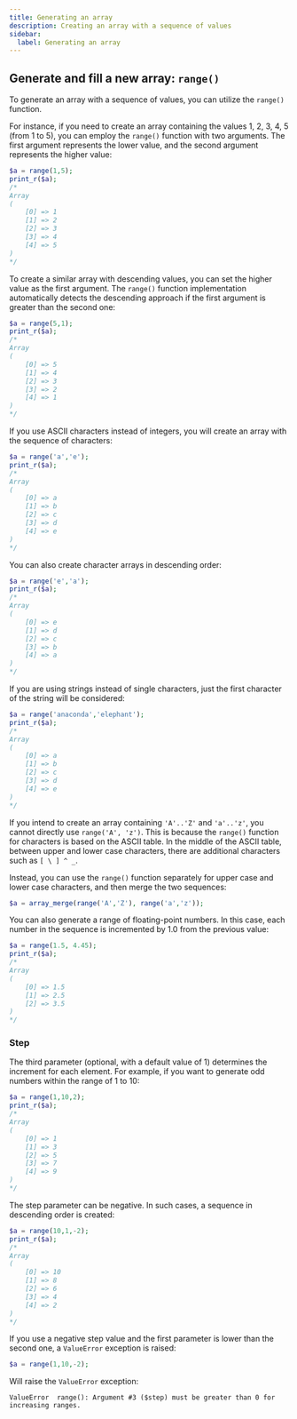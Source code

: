 ```yaml
---
title: Generating an array
description: Creating an array with a sequence of values
sidebar:
  label: Generating an array
---
```


## Generate and fill a new array: `range()`

To generate an array with a sequence of values, you can utilize the `range()` function.

For instance, if you need to create an array containing the values 1, 2, 3, 4, 5 (from 1 to 5), you can employ the `range()` function with two arguments. The first argument represents the lower value, and the second argument represents the higher value:

```php
$a = range(1,5);
print_r($a);
/*
Array
(
    [0] => 1
    [1] => 2
    [2] => 3
    [3] => 4
    [4] => 5
)
*/
```

To create a similar array with descending values, you can set the higher value as the first argument. The `range()` function implementation automatically detects the descending approach if the first argument is greater than the second one:

```php
$a = range(5,1);
print_r($a);
/*
Array
(
    [0] => 5
    [1] => 4
    [2] => 3
    [3] => 2
    [4] => 1
)
*/
```

If you use ASCII characters instead of integers, you will create an array with the sequence of characters:

```php
$a = range('a','e');
print_r($a);
/*
Array
(
    [0] => a
    [1] => b
    [2] => c
    [3] => d
    [4] => e
)
*/
```

You can also create character arrays in descending order:

```php
$a = range('e','a');
print_r($a);
/*
Array
(
    [0] => e
    [1] => d
    [2] => c
    [3] => b
    [4] => a
)
*/
```

If you are using strings instead of single characters, just the first character of the string will be considered:

```php
$a = range('anaconda','elephant');
print_r($a);
/*
Array
(
    [0] => a
    [1] => b
    [2] => c
    [3] => d
    [4] => e
)
*/
```

If you intend to create an array containing `'A'..'Z'` and `'a'..'z'`, you cannot directly use `range('A', 'z')`. This is because the `range()` function for characters is based on the ASCII table. In the middle of the ASCII table, between upper and lower case characters, there are additional characters such as `[ \ ] ^ _`.

Instead, you can use the `range()` function separately for upper case and lower case characters, and then merge the two sequences:


```php
$a = array_merge(range('A','Z'), range('a','z'));
```

You can also generate a range of floating-point numbers. In this case, each number in the sequence is incremented by 1.0 from the previous value:

```php
$a = range(1.5, 4.45);
print_r($a);
/*
Array
(
    [0] => 1.5
    [1] => 2.5
    [2] => 3.5
)
*/
```

### Step

The third parameter (optional, with a default value of 1) determines the increment for each element. For example, if you want to generate odd numbers within the range of 1 to 10:

```php
$a = range(1,10,2);
print_r($a);
/*
Array
(
    [0] => 1
    [1] => 3
    [2] => 5
    [3] => 7
    [4] => 9
)
*/
```

The step parameter can be negative. In such cases, a sequence in descending order is created:

```php
$a = range(10,1,-2);
print_r($a);
/*
Array
(
    [0] => 10
    [1] => 8
    [2] => 6
    [3] => 4
    [4] => 2
)
*/
```

If you use a negative step value and the first parameter is lower than the second one, a `ValueError` exception is raised:

```php
$a = range(1,10,-2);
```

Will raise the `ValueError` exception:

```
ValueError  range(): Argument #3 ($step) must be greater than 0 for increasing ranges.
```
